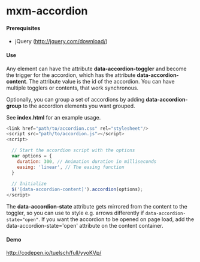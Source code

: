 # mxm-accordion

#### Prerequisites
- jQuery (http://jquery.com/download/)

#### Use
Any element can have the attribute **data-accordion-toggler** and become the trigger for the accordion, which has the attribute **data-accordion-content**.
The attribute value is the id of the accordion. You can have multiple togglers or contents, that work synchronous.

Optionally, you can group a set of accordions by adding **data-accordion-group** to the accordion elements you want grouped.

See **index.html** for an example usage.

```Javascript
<link href="path/to/accordion.css" rel="stylesheet"/>
<script src="path/to/accordion.js"></script>
<script>

  // Start the accordion script with the options
  var options = {
    duration: 300, // Animation duration in milliseconds
    easing: 'linear', // The easing function
  }
  
  // Initialize
  $('[data-accordion-content]').accordion(options);
</script>
```

The **data-accordion-state** attribute gets mirrored from the content to the toggler, so you can use to style e.g. arrows differently if `data-accordion-state="open"`.
If you want the accordion to be opened on page load, add the data-accordion-state='open' attribute on the content container.

#### Demo
http://codepen.io/tuelsch/full/yyoKVp/
